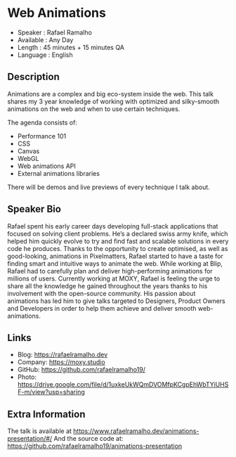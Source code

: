 Web Animations
=================================================

* Speaker   : Rafael Ramalho
* Available : Any Day
* Length    : 45 minutes + 15 minutes QA
* Language  : English

Description
-----------

Animations are a complex and big eco-system inside the web. This talk shares my 3 year knowledge of working with optimized and silky-smooth animations on the web and when to use certain techniques.

The agenda consists of:

* Performance 101
* CSS
* Canvas
* WebGL
* Web animations API
* External animations libraries

There will be demos and live previews of every technique I talk about.

Speaker Bio
-----------

Rafael spent his early career days developing full-stack applications that focused on solving client problems. He’s a declared swiss army knife, which helped him quickly evolve to try and find fast and scalable solutions in every code he produces.
Thanks to the opportunity to create optimised, as well as good-looking, animations in Pixelmatters, Rafael started to have a taste for finding smart and intuitive ways to animate the web. While working at Blip, Rafael had to carefully plan and deliver high-performing animations for millions of users.
Currently working at MOXY, Rafael is feeling the urge to share all the knowledge he gained throughout the years thanks to his involvement with the open-source community. His passion about animations has led him to give talks targeted to Designers, Product Owners and Developers in order to help them achieve and deliver smooth web-animations.

Links
-----

* Blog: https://rafaelramalho.dev
* Company: https://moxy.studio
* GitHub: https://github.com/rafaelramalho19/
* Photo: https://drive.google.com/file/d/1uxkeUkWQmDVOMfpKCgpEhWbTYiUHSF-m/view?usp=sharing

Extra Information
-----------------

The talk is available at https://www.rafaelramalho.dev/animations-presentation/#/
And the source code at: https://github.com/rafaelramalho19/animations-presentation
